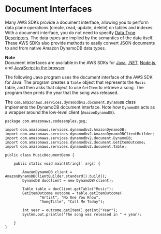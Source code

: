 # Document Interfaces<a name="Programming.SDKs.Interfaces.Document"></a>

Many AWS SDKs provide a document interface, allowing you to perform data plane operations \(create, read, update, delete\) on tables and indexes\. With a document interface, you do not need to specify [Data Type Descriptors](Programming.LowLevelAPI.md#Programming.LowLevelAPI.DataTypeDescriptors)\. The data types are implied by the semantics of the data itself\. These AWS SDKs also provide methods to easily convert JSON documents to and from native Amazon DynamoDB data types\.

**Note**  
Document interfaces are available in the AWS SDKs for [ Java](https://aws.amazon.com/sdk-for-java), [\.NET](https://aws.amazon.com/sdk-for-net), [Node\.js](https://aws.amazon.com/sdk-for-node-js), and [JavaScript in the browser](https://aws.amazon.com/sdk-for-browser)\.

The following Java program uses the document interface of the AWS SDK for Java\. The program creates a `Table` object that represents the `Music` table, and then asks that object to use `GetItem` to retrieve a song\. The program then prints the year that the song was released\.

The `com.amazonaws.services.dynamodbv2.document.DynamoDB` class implements the DynamoDB document interface\. Note how `DynamoDB` acts as a wrapper around the low\-level client \(`AmazonDynamoDB`\)\.

```
package com.amazonaws.codesamples.gsg;

import com.amazonaws.services.dynamodbv2.AmazonDynamoDB;
import com.amazonaws.services.dynamodbv2.AmazonDynamoDBClientBuilder;
import com.amazonaws.services.dynamodbv2.document.DynamoDB;
import com.amazonaws.services.dynamodbv2.document.GetItemOutcome;
import com.amazonaws.services.dynamodbv2.document.Table;

public class MusicDocumentDemo {

    public static void main(String[] args) {

        AmazonDynamoDB client = AmazonDynamoDBClientBuilder.standard().build();
        DynamoDB docClient = new DynamoDB(client);

        Table table = docClient.getTable("Music");
        GetItemOutcome outcome = table.getItemOutcome(
                "Artist", "No One You Know",
                "SongTitle", "Call Me Today");

        int year = outcome.getItem().getInt("Year");
        System.out.println("The song was released in " + year);

    }
}
```